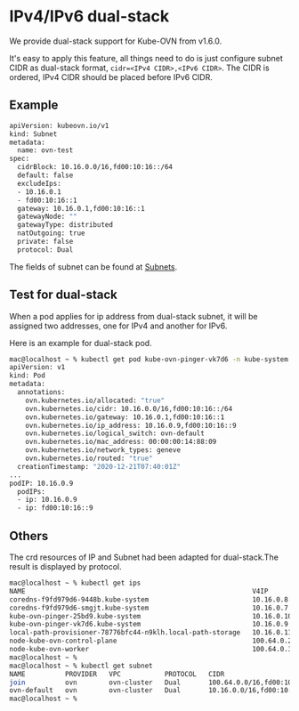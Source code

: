 # IPv4/IPv6 dual-stack
We provide dual-stack support for Kube-OVN from v1.6.0.

It's easy to apply this feature, all things need to do is just configure subnet CIDR as dual-stack format, ```cidr=<IPv4 CIDR>,<IPv6 CIDR>```. The CIDR is ordered, IPv4 CIDR should be placed before IPv6 CIDR.

## Example
```bash
apiVersion: kubeovn.io/v1
kind: Subnet
metadata: 
  name: ovn-test
spec:
  cidrBlock: 10.16.0.0/16,fd00:10:16::/64
  default: false
  excludeIps:
  - 10.16.0.1
  - fd00:10:16::1
  gateway: 10.16.0.1,fd00:10:16::1
  gatewayNode: ""
  gatewayType: distributed
  natOutgoing: true
  private: false
  protocol: Dual
```

The fields of subnet can be found at [Subnets](https://github.com/alauda/kube-ovn/blob/master/docs/subnet.md).

## Test for dual-stack

When a pod applies for ip address from dual-stack subnet, it will be assigned two addresses, one for IPv4 and another for IPv6.

Here is an example for dual-stack pod.
```bash
mac@localhost ~ % kubectl get pod kube-ovn-pinger-vk7d6 -n kube-system -o yaml
apiVersion: v1
kind: Pod
metadata:
  annotations:
    ovn.kubernetes.io/allocated: "true"
    ovn.kubernetes.io/cidr: 10.16.0.0/16,fd00:10:16::/64
    ovn.kubernetes.io/gateway: 10.16.0.1,fd00:10:16::1
    ovn.kubernetes.io/ip_address: 10.16.0.9,fd00:10:16::9
    ovn.kubernetes.io/logical_switch: ovn-default
    ovn.kubernetes.io/mac_address: 00:00:00:14:88:09
    ovn.kubernetes.io/network_types: geneve
    ovn.kubernetes.io/routed: "true"
  creationTimestamp: "2020-12-21T07:40:01Z"
...
podIP: 10.16.0.9
  podIPs:
  - ip: 10.16.0.9
  - ip: fd00:10:16::9
```

## Others
The crd resources of IP and Subnet had been adapted for dual-stack.The result is displayed by protocol.
```bash
mac@localhost ~ % kubectl get ips
NAME                                                         V4IP         V6IP             MAC                 NODE                     SUBNET
coredns-f9fd979d6-9448b.kube-system                          10.16.0.8    fd00:10:16::8    00:00:00:D6:16:9A   kube-ovn-control-plane   ovn-default
coredns-f9fd979d6-smgjt.kube-system                          10.16.0.7    fd00:10:16::7    00:00:00:17:E4:14   kube-ovn-worker          ovn-default
kube-ovn-pinger-25bd9.kube-system                            10.16.0.10   fd00:10:16::a    00:00:00:A6:2C:83   kube-ovn-control-plane   ovn-default
kube-ovn-pinger-vk7d6.kube-system                            10.16.0.9    fd00:10:16::9    00:00:00:14:88:09   kube-ovn-worker          ovn-default
local-path-provisioner-78776bfc44-n9klh.local-path-storage   10.16.0.11   fd00:10:16::b    00:00:00:9F:2C:FB   kube-ovn-worker          ovn-default
node-kube-ovn-control-plane                                  100.64.0.2   fd00:100:64::2   00:00:00:6C:96:3B   kube-ovn-control-plane   join
node-kube-ovn-worker                                         100.64.0.3   fd00:100:64::3   00:00:00:47:B8:A6   kube-ovn-worker          join
mac@localhost ~ %
mac@localhost ~ % kubectl get subnet
NAME          PROVIDER   VPC           PROTOCOL   CIDR                             PRIVATE   NAT     DEFAULT   GATEWAYTYPE   V4USED   V4AVAILABLE   V6USED   V6AVAILABLE
join          ovn        ovn-cluster   Dual       100.64.0.0/16,fd00:100:64::/64   false     false   false                   2        65531         2        1.8446744073709552e+19
ovn-default   ovn        ovn-cluster   Dual       10.16.0.0/16,fd00:10:16::/64     false     true    true      distributed   5        65528         5        1.8446744073709552e+19
mac@localhost ~ %
